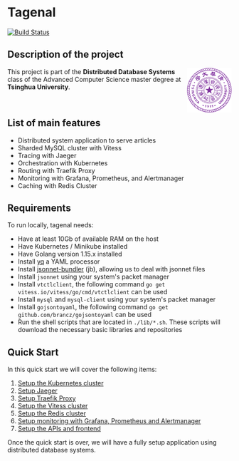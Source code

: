 # Tagenal

[![Build Status](https://travis-ci.com/frouioui/tagenal.svg?token=XhmJBhJBxshbY6hsWepE&branch=master)](https://travis-ci.com/frouioui/tagenal)

## Description of the project
<img align="right" width="100" height="100" src="./assets/img/Tsinghua_University_Logo.png">

This project is part of the **Distributed Database Systems** class of the Advanced Computer Science master degree at **Tsinghua University**.

<br>

## List of main features

- Distributed system application to serve articles
- Sharded MySQL cluster with Vitess
- Tracing with Jaeger
- Orchestration with Kubernetes
- Routing with Traefik Proxy
- Monitoring with Grafana, Prometheus, and Alertmanager
- Caching with Redis Cluster

## Requirements
To run locally, tagenal needs:

- Have at least 10Gb of available RAM on the host
- Have Kubernetes / Minikube installed
- Have Golang version 1.15.x installed
- Install [yq](https://github.com/mikefarah/yq) a YAML processor
- Install [jsonnet-bundler](https://github.com/jsonnet-bundler/jsonnet-bundler) (jb), allowing us to deal with jsonnet files
- Install `jsonnet` using your system's packet manager
- Install `vtctlclient`, the following command `go get vitess.io/vitess/go/cmd/vtctlclient` can be used
- Install `mysql` and `mysql-client` using your system's packet manager
- Install `gojsontoyaml`, the following command `go get github.com/brancz/gojsontoyaml` can be used
- Run the shell scripts that are located in `./lib/*.sh`. These scripts will download the necessary basic libraries and repositories

## Quick Start

In this quick start we will cover the following items:

1. [Setup the Kubernetes cluster](./docs/setup-minikube.md)
1. [Setup Jaeger](./docs/setup-jaeger.md)
1. [Setup Traefik Proxy](./docs/setup-traefik.md)
1. [Setup the Vitess cluster](./docs/setup-vitess.md)
1. [Setup the Redis cluster](./docs/setup-redis.md)
1. [Setup monitoring with Grafana, Prometheus and Alertmanager](./docs/setup-monitoring.md)
1. [Setup the APIs and frontend](./docs/setup-api-frontend.md)

Once the quick start is over, we will have a fully setup application using distributed database systems.

